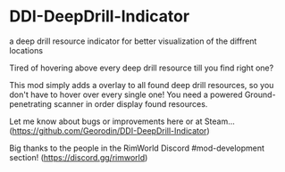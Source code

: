 # DDI-DeepDrill-Indicator
a deep drill resource indicator for better visualization of the diffrent locations

Tired of hovering above every deep drill resource till you find right one?

This mod simply adds a overlay to all found deep drill resources, so you don't have to hover over every single one!
You need a powered Ground-penetrating scanner in order display found resources.

Let me know about bugs or improvements here or at Steam...
(https://github.com/Georodin/DDI-DeepDrill-Indicator)

Big thanks to the people in the RimWorld Discord #mod-development section!
(https://discord.gg/rimworld)
